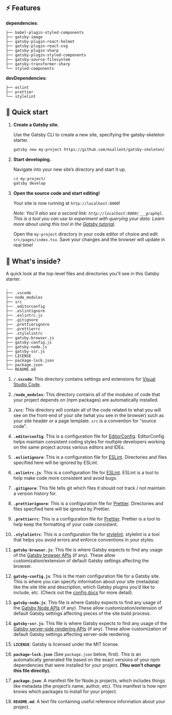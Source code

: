 ## :zap: Features

**dependencies**:

    ├── babel-plugin-styled-components
    ├── gatsby-image
    ├── gatsby-plugin-react-helmet
    ├── gatsby-plugin-react-svg
    ├── gatsby-plugin-sharp
    ├── gatsby-plugin-styled-components
    ├── gatsby-source-filesystem
    ├── gatsby-transformer-sharp
    └── styled-components

**devDependencies**:

    ├── eslint
    ├── prettier
    └── stylelint

## 🚀 Quick start

1.  **Create a Gatsby site.**

    Use the Gatsby CLI to create a new site, specifying the gatsby-skeleton starter.

    ```sh
    gatsby new my-project https://github.com/msallent/gatsby-skeleton/
    ```

1.  **Start developing.**

    Navigate into your new site’s directory and start it up.

    ```sh
    cd my-project/
    gatsby develop
    ```

1.  **Open the source code and start editing!**

    Your site is now running at `http://localhost:8000`!

    _Note: You'll also see a second link: _`http://localhost:8000/___graphql`_. This is a tool you can use to experiment with querying your data. Learn more about using this tool in the [Gatsby tutorial](https://www.gatsbyjs.org/tutorial/part-five/#introducing-graphiql)._

    Open the `my-project` directory in your code editor of choice and edit `src/pages/index.tsx`. Save your changes and the browser will update in real time!

## 🧐 What's inside?

A quick look at the top-level files and directories you'll see in this Gatsby starter.

    .
    ├── .vscode
    ├── node_modules
    ├── src
    ├── .editorconfig
    ├── .eslintignore
    ├── .eslintrc.js
    ├── .gitignore
    ├── .prettierignore
    ├── .prettierrc
    ├── .stylelintrc
    ├── gatsby-browser.js
    ├── gatsby-config.js
    ├── gatsby-node.js
    ├── gatsby-ssr.js
    ├── LICENSE
    ├── package-lock.json
    ├── package.json
    └── README.md

1.  **`/.vscode`**: This directory contains settings and extensions for [Visual Studio Code](https://code.visualstudio.com/).

2.  **`/node_modules`**: This directory contains all of the modules of code that your project depends on (npm packages) are automatically installed.

3.  **`/src`**: This directory will contain all of the code related to what you will see on the front-end of your site (what you see in the browser) such as your site header or a page template. `src` is a convention for “source code”.

4.  **`.editorconfig`**: This is a configuration file for [EditorConfig](https://editorconfig.org/). EditorConfig helps maintain consistent coding styles for multiple developers working on the same project across various editors and IDEs.

5.  **`.eslintignore`**: This is a configuration file for [ESLint](https://eslint.org/). Directories and files specified here will be ignored by ESLint.

6.  **`.eslintrc.js`**: This is a configuration file for [ESLint](https://eslint.org/). ESLint is a tool to help make code more consistent and avoid bugs.

7.  **`.gitignore`**: This file tells git which files it should not track / not maintain a version history for.

8.  **`.prettierignore`**: This is a configuration file for [Prettier](https://prettier.io/). Directories and files specified here will be ignored by Prettier.

9.  **`.prettierrc`**: This is a configuration file for [Prettier](https://prettier.io/). Prettier is a tool to help keep the formatting of your code consistent.

10. **`.stylelintrc`**: This is a configuration file for [stylelint](https://stylelint.io/). stylelint is a tool that helps you avoid errors and enforce conventions in your styles.

11. **`gatsby-browser.js`**: This file is where Gatsby expects to find any usage of the [Gatsby browser APIs](https://www.gatsbyjs.org/docs/browser-apis/) (if any). These allow customization/extension of default Gatsby settings affecting the browser.

12. **`gatsby-config.js`**: This is the main configuration file for a Gatsby site. This is where you can specify information about your site (metadata) like the site title and description, which Gatsby plugins you’d like to include, etc. (Check out the [config docs](https://www.gatsbyjs.org/docs/gatsby-config/) for more detail).

13. **`gatsby-node.js`**: This file is where Gatsby expects to find any usage of the [Gatsby Node APIs](https://www.gatsbyjs.org/docs/node-apis/) (if any). These allow customization/extension of default Gatsby settings affecting pieces of the site build process.

14. **`gatsby-ssr.js`**: This file is where Gatsby expects to find any usage of the [Gatsby server-side rendering APIs](https://www.gatsbyjs.org/docs/ssr-apis/) (if any). These allow customization of default Gatsby settings affecting server-side rendering.

15. **`LICENSE`**: Gatsby is licensed under the MIT license.

16. **`package-lock.json`** (See `package.json` below, first). This is an automatically generated file based on the exact versions of your npm dependencies that were installed for your project. **(You won’t change this file directly).**

17. **`package.json`**: A manifest file for Node.js projects, which includes things like metadata (the project’s name, author, etc). This manifest is how npm knows which packages to install for your project.

18. **`README.md`**: A text file containing useful reference information about your project.
